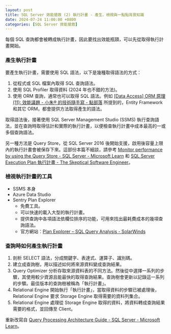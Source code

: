```yaml
---
layout: post
title: SQL Server 效能搶救 (2) 執行計畫 - 產生、檢視與一點點背景知識
date: 2024-07-24 11:00:00 +0800
categories: [SQL Server 效能搶救]
--- 
```


每個 SQL 查詢都會被轉成執行計畫，因此要找出效能瓶頸，可以先從取得執行計畫開始。

### 產生執行計畫

要產生執行計畫，需要使用 SQL 語法，以下是幾種取得語法的方式：

1. 從程式或 SQL 檔案內取得 SQL 查詢語法。
2. 使用 SQL Profiler 取得資料 (2024 年也不錯的方法)。
3. 使用 ORM 查詢，通常也可以取得 SQL 語法。例如 [\[Data Access\] ORM 原理 (11): 效能議題 - 小朱® 的技術隨手寫 - 點部落](https://dotblogs.com.tw/regionbbs/2012/08/23/performance_considerations_in_orm_framework) 所提到的，Entity Framework 和其它 ORM，都會提供方法取得產生的語法。

取得語法後，接著使用 SQL Server Management Studio (SSMS) 執行查詢語法，並在查詢時取得估計和實際的執行計畫，以便檢查執行計畫中成本最高的一或多個查詢語法。

另一種方法是 Query Store，從 SQL Server 2016 後開始支援，啟用後容量上限內的執行計畫會被保存下來。這部份本篇不細談，請參考 [Monitor performance by using the Query Store - SQL Server - Microsoft Learn](https://learn.microsoft.com/en-us/sql/relational-databases/performance/monitoring-performance-by-using-the-query-store?view=sql-server-ver16) 和 [SQL Server Execution Plan 執行計畫 - The Skeptical Software Engineer](https://sdwh.dev/posts/2022/09/SQL-Server-Execution-Plan/)。

### 檢視執行計畫的工具

- SSMS 本身
- Azure Data Studio
- Sentry Plan Explorer
    - 免費工具。
    - 可以快速的載入大型的執行計畫。
    - 提供查詢中各項語法依欄位排序的功能，可用來找出最耗費成本的幾項查詢語法。
    - 官方網站：[Plan Explorer – SQL Query Analysis - SolarWinds](https://www.solarwinds.com/free-tools/plan-explorer)

### 查詢時如何產生執行計畫



1. 剖析 SELECT 語法，分成關鍵字、表達式、運算子、識別碼。
2. 建立成查詢樹，用以描述如何將來源資料變成查詢結果。
3. Query Optimizer 分析存取來源資料表的不同方法。然後從中選擇一系列的步驟，其使用較少資源且能最快的取得查詢結果。查詢樹會更新以記錄這一系列的步驟。最佳版本的查詢樹被稱為「執行計畫」。
4. Relational Engine 開始執行「執行計畫」，當取得資料的步驟已被處理後，Relational Engine 要求 Storage Engine 取得需要的資料列集合。
5. Relational Engine 處理從 Storage Engine 取得的資料，將資料轉成查詢結果需要的格式，並回傳至 Client。

重新改寫自 [Query Processing Architecture Guide - SQL Server - Microsoft Learn](https://learn.microsoft.com/en-us/sql/relational-databases/query-processing-architecture-guide?view=sql-server-ver16)。